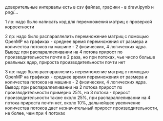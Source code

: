 доверительные интервалы есть в csv файлах, графики - в draw.ipynb и png/...

1 лр:
надо было написать код для перемножения матриц с проверкой корректности

2 лр:
надо было распараллелить перемножение матриц с помощью OpenMP
на графиках - среднее время перемножения от размера и количества потоков 
на машине - 2 физических, 4 логических ядра. Вывод: при распараллеливании на 4 потока прирост по производительности почти в 2 раза, 
но при потоках, чье число больше реальных ядер, прироста производительности почти нет

3 лр:
надо было распараллелить перемножение матриц с помощью OpenMP
на графиках - среднее время перемножения от размера и количества потоков 
на машине - 2 физических, 4 логических ядра. Вывод: при распараллеливании на 2 потока прирост по производительности примерно 25%,
на 3 потока - прирост производительности также около 25%, при распараллеливании на 4 потока прироста почти нет, около 10%, дальнейшее
увеличение количества потоков дает незначительный прирост производительности, не более, чем при 4 потоках
